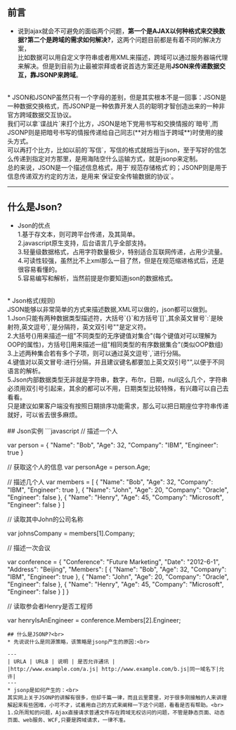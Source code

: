 ## 前言<br>
* 说到ajax就会不可避免的面临两个问题，**第一个是AJAX以何种格式来交换数据?第二个是跨域的需求如何解决?**，这两个问题目前都是有着不同的解决方案，<br>
比如数据可以用自定义字符串或者用XML来描述，跨域可以通过服务器端代理来解决。但是到目前为止最被崇拜或者说首选方案还是用**JSON来传递数据交互，靠JSONP来跨域**。
<br>
* JSON和JSONP虽然只有一个字母的差别，但是其实根本不是一回事：JSON是一种数据交换格式，而JSONP是一种依靠开发人员的聪明才智创造出来的一种非官方跨域数据交互协议。<br>
我们可以拿`谍战片`来打个比方，JSON是地下党用书写和交换情报的`暗号`,而JSONP则是把暗号书写的情报传递给自己同志(**对方相当于跨域**)时使用的接头方式。<br>可以再打个比方，比如以前的`写信`，写信的格式就相当于json，至于写好的信怎么传递到指定对方那里，是用海陆空什么运输方式，就是jsonp来定制。<br>
总的来说，JSON是一个描述信息格式，用于`规范存储格式`的；JSONP则是用于信息传递双方约定的方法，是用来`保证安全传输数据的协议`。

---
## 什么是Json?
* Json的优点<br>
1.基于存文本，则可跨平台传递，及其简单。<br>
2.javascript原生支持，后台语言几乎全部支持。<br>
3.轻量级数据格式，占用字符数量极少，特别适合互联网传递，占用少流量。<br>
4.可读性较强，虽然比不上xml那么一目了然，但是在规范缩进格式后，还是很容易看懂的。<br>
5.容易编写和解析，当然前提是你要知道json的数据格式。

<br>
* Json格式(规则)<br>
JSON能够以非常简单的方式来描述数据,XML可以做的，json都可以做到。<br>
1.Json只能有两种数据类型描述符，大括号`{}`和方括号`[]`,其余英文冒号`:`是映射符,英文逗号`,`是分隔符，英文双引号""是定义符。<br>
2.大括号{}用来描述一组"不同类型的无序键值对集合"(每个键值对可以理解为OOP的属性)，方括号[]用来描述一组"相同类型的有序数据集合"(类似OOP数组)<br>
3.上述两种集合若有多个子项，则可以通过英文逗号`,`进行分隔。<br>
4.键值对以英文冒号:进行分隔，并且建议键名都要加上英文双引号"",以便于不同语言的解析。<br>
5.Json内部数据类型无非就是字符串，数字，布尔，日期，null这么几个，字符串必须用双引号引起来，其余的都可以不用，日期类型比较特殊，有兴趣可以自己去看看。<br>
只是建议如果客户端没有按照日期排序功能需求，那么可以把日期座位字符串传递就好，可以省去很多麻烦。<br>

<br>
## Json实例
```javascript
// 描述一个人

var person = {
    "Name": "Bob",
    "Age": 32,
    "Company": "IBM",
    "Engineer": true
}

// 获取这个人的信息
var personAge = person.Age;

// 描述几个人
var members = [
    {
        "Name": "Bob",
        "Age": 32,
        "Company": "IBM",
        "Engineer": true
    },
    {
        "Name": "John",
        "Age": 20,
        "Company": "Oracle",
        "Engineer": false
    },
    {
        "Name": "Henry",
        "Age": 45,
        "Company": "Microsoft",
        "Engineer": false
    }
]

// 读取其中John的公司名称

var johnsCompany = members[1].Company;

// 描述一次会议

var conference = {
    "Conference": "Future Marketing",
    "Date": "2012-6-1",
    "Address": "Beijing",
    "Members": 
    [
        {
            "Name": "Bob",
            "Age": 32,
            "Company": "IBM",
            "Engineer": true
        },
        {
            "Name": "John",
            "Age": 20,
            "Company": "Oracle",
            "Engineer": false
        },
        {
            "Name": "Henry",
            "Age": 45,
            "Company": "Microsoft",
            "Engineer": false
        }
    ]
}

// 读取参会者Henry是否工程师

var henryIsAnEngineer = conference.Members[2].Engineer;
```
## 什么是JSONP?<br>
* 先说说什么是同源策略，该策略是jsonp产生的原因:<br>

---
| URLA | URLB | 说明 | 是否允许通讯 | 
|http://www.example.com/a.js| http://www.example.com/b.js|同一域名下|允许|
---
* jsonp是如何产生的：<br>
其实网上关于JSONP的讲解有很多，但却千篇一律，而且云里雾里，对于很多刚接触的人来讲理解起来有些困难，小可不才，试着用自己的方式来阐释一下这个问题，看看是否有帮助。<br>
1.众所周知的问题，Ajax直接请求普通文件存在跨域无权访问的问题，不管是静态页面、动态页面、web服务、WCF,只要是跨域请求，一律不准。
